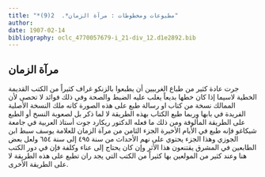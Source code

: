 ```yaml
---
title: "*مطبوعات ومخطوطات : مرآة الزمان*.  2(9)"
author: 
date: 1907-02-14
bibliography: oclc_4770057679-i_21-div_12.d1e2892.bib
---
```




##  مرآة الزمان 


 جرت عادة كثير من طباع الغربيين أن يطبعوا بالزنكو غراف كثيراً من الكتب القديمة الخطية لاسيما إذا كان خطها بديعاً يغلب عليه الضبط والصحة وفي ذلك فوائد لا تحصى لأن الممالك نسخة من كتاب او رسالة طبع على هذه الصورة كانه ملك النسخة الأصلية الفريدة في بابها وربما طبع الكتاب بهذه الطريقة لا لما ذكر بل لصعوبة النسخ أو الطبع على الطريقة المألوفة ومن ذلك ما فعله الدكتور ريكارد جوت أستاذ العربية في جامعة شيكاغو فإنه طبع في الأيام الأخيرة الجزء الثامن من مرآة الزمان للعلامة يوسف سبط ابن الجوزي وهذا الجزء يحتوي على نهم الأحداث من سنة  ٤٩٥  إلى سنة  ٦٥٤  ولعل بعض   الطابعين في المشرق يقتنعون هذا الأثر وإن كان يحتاج إلى عناء وكلفة فإن في دور الكتب هنا وعند كثير من المولعين بها كثيراً من الكتب التي يجد ران تطبع على هذه الطريقة لا على الطريقة الأخرى. 
